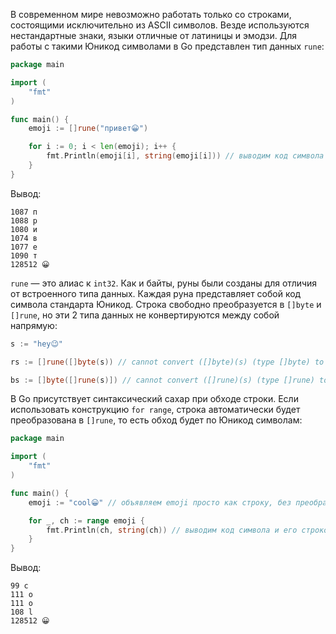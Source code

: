 
В современном мире невозможно работать только со строками, состоящими исключительно из ASCII символов. Везде используются нестандартные знаки, языки отличные от латиницы и эмодзи. Для работы с такими Юникод символами в Go представлен тип данных `rune`:

```go
package main

import (
	"fmt"
)

func main() {
	emoji := []rune("привет😀")

	for i := 0; i < len(emoji); i++ {
		fmt.Println(emoji[i], string(emoji[i])) // выводим код символа и его строковое представление
	}
}
```

Вывод:

```text
1087 п
1088 р
1080 и
1074 в
1077 е
1090 т
128512 😀
```

`rune` — это алиас к `int32`. Как и байты, руны были созданы для отличия от встроенного типа данных. Каждая руна представляет собой код символа стандарта Юникод. Строка свободно преобразуется в `[]byte` и `[]rune`, но эти 2 типа данных не конвертируются между собой напрямую:

```go
s := "hey😉"

rs := []rune([]byte(s)) // cannot convert ([]byte)(s) (type []byte) to type []rune

bs := []byte([]rune(s)]) // cannot convert ([]rune)(s) (type []rune) to type []byte
```

В Go присутствует синтаксический сахар при обходе строки. Если использовать конструкцию `for range`, строка автоматически будет преобразована в `[]rune`, то есть обход будет по Юникод символам:

```go
package main

import (
	"fmt"
)

func main() {
	emoji := "cool😀" // объявляем emoji просто как строку, без преобразования в тип rune

	for _, ch := range emoji {
		fmt.Println(ch, string(ch)) // выводим код символа и его строковое представление
	}
}
```

Вывод:

```text
99 c
111 o
111 o
108 l
128512 😀
```
